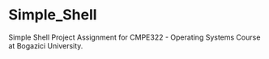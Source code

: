 # Simple_Shell
Simple Shell Project Assignment for CMPE322 - Operating Systems Course at Bogazici University.
